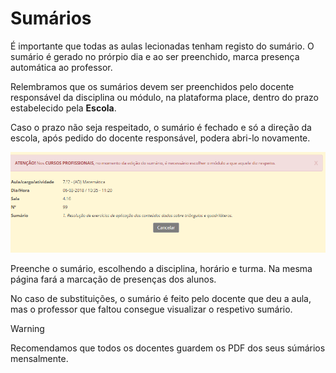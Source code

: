 ﻿# Sumários

É importante que todas as aulas lecionadas tenham registo do sumário. O sumário é gerado no prórpio dia e ao ser preenchido, marca presença automática ao professor.  

Relembramos que os sumários devem ser preenchidos pelo docente responsável da disciplina ou módulo, na plataforma place, dentro do prazo estabelecido pela **Escola**.

Caso o prazo não seja respeitado, o sumário é fechado e só a direção da escola, após pedido do docente responsável, podera abri-lo novamente.

![Sumarios](../../images/Place21/Alunos/sumarios.PNG)

Preenche o sumário, escolhendo a disciplina, horário e turma. Na mesma página fará a marcação de presenças dos alunos.


No caso de substituições, o sumário é feito pelo docente que deu a aula, mas o professor que faltou consegue visualizar o respetivo sumário. 


> [!WARNING]  
> Recomendamos que todos os docentes guardem os PDF dos seus súmários mensalmente.